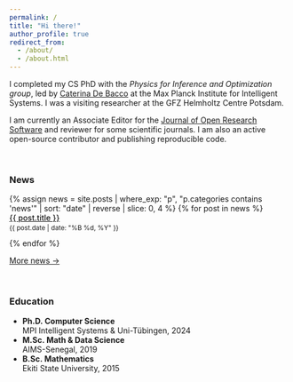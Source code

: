 ```yaml
---
permalink: /
title: "Hi there!"
author_profile: true
redirect_from: 
  - /about/
  - /about.html
---
```


I completed my CS PhD with the *Physics for Inference and Optimization group*, led by <a href="https://www.cdebacco.com">Caterina De Bacco</a>  at the Max Planck Institute for Intelligent Systems. I was a visiting researcher at the GFZ Helmholtz Centre Potsdam.

<!-- My research bridges multiple disciplines—ranging from machine-learning–driven time-series forecasting and community detection in complex networks to optimal-transport models for multimodal traffic flow. I am in data-driven modeling of dynamical and nonlinear systems, developing efficient optimization algorithms and scalable machine-learning frameworks that translate theoretical insights into real-world applications. -->

I am currently an Associate Editor for the <a href="https://openresearchsoftware.metajnl.com/about/editorialteam">Journal of Open Research Software</a> and reviewer for some scientific journals. I am also an active open-source contributor and publishing reproducible code.

<!-- -------------- two‑column section -------------- -->
<div style="display:flex; flex-wrap:wrap; gap:2rem; margin-top:2rem;">

  <!-- ░░ Column 1 — latest 3 news posts ░░ -->
  <div style="flex:1 1 280px;">
    <h3>News</h3>
    <ul style="margin-left:0; padding-left:0; list-style:none;">
      {% assign news = site.posts
         | where_exp: "p", "p.categories contains 'news'"
         | sort: "date"
         | reverse
         | slice: 0, 4 %}
      {% for post in news %}
        <li style="margin-bottom:0.75rem;">
          <a href="{{ post.url | relative_url }}" style="font-weight:500;">
            {{ post.title }}
          </a><br>
          <small>{{ post.date | date: "%B %d, %Y" }}</small>
        </li>
      {% endfor %}
    </ul>
    <a class="btn btn--primary" href="/news/">More news →</a>
  </div>

  <!-- ░░ Column 2 — education summary ░░ -->
  <div style="flex:1 1 280px;">
    <h3>Education</h3>
    <ul style="margin-left:0;">
      <li><strong>Ph.D. Computer Science</strong><br>
          MPI Intelligent Systems &amp; Uni-Tübingen, 2024
      </li>
      <li><strong>M.Sc. Math &amp; Data Science</strong><br>
          AIMS-Senegal, 2019
      </li>
      <li><strong>B.Sc. Mathematics</strong><br>
          Ekiti State University, 2015
      </li>
    </ul>
  </div>

</div>
<!-- ------------ end two‑column section ------------ -->
